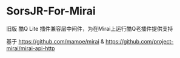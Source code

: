 # SorsJR-For-Mirai

旧版 酷Q Lite 插件兼容层中间件，为在Mirai上运行酷Q老插件提供支持

基于 https://github.com/mamoe/mirai & https://github.com/project-mirai/mirai-api-http
